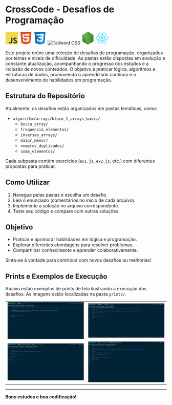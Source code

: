 # CrossCode - Desafios de Programação

<p>
  <img src="https://raw.githubusercontent.com/devicons/devicon/master/icons/javascript/javascript-original.svg" alt="JavaScript" width="40" height="40"/>
  <img src="https://raw.githubusercontent.com/devicons/devicon/master/icons/html5/html5-original.svg" alt="HTML5" width="40" height="40"/>
  <img src="https://raw.githubusercontent.com/devicons/devicon/master/icons/css3/css3-original.svg" alt="CSS3" width="40" height="40"/>
  <img src="https://www.svgrepo.com/show/374118/tailwind.svg" alt="Tailwind CSS" width="40" height="40"/>
  <img src="https://raw.githubusercontent.com/devicons/devicon/master/icons/nodejs/nodejs-original.svg" alt="Node.js" width="40" height="40"/>
  <img src="https://raw.githubusercontent.com/devicons/devicon/master/icons/react/react-original.svg" alt="React" width="40" height="40"/>
</p>

Este projeto reúne uma coleção de desafios de programação, organizados por temas e níveis de dificuldade. As pastas estão dispostas em evolução e constante atualização, acompanhando o progresso dos estudos e a inclusão de novos conteúdos. O objetivo é praticar lógica, algoritmos e estruturas de dados, promovendo o aprendizado contínuo e o desenvolvimento de habilidades em programação.

## Estrutura do Repositório

Atualmente, os desafios estão organizados em pastas temáticas, como:

- `algorithm/arrays/bloco_1_arrays_basic/`
  - `busca_array/`
  - `frequencia_elementos/`
  - `inversao_arrays/`
  - `maior_menor/`
  - `numeros_duplicados/`
  - `soma_elementos/`

Cada subpasta contém exercícios (`ex1.js`, `ex2.js`, etc.) com diferentes propostas para praticar.

## Como Utilizar

1. Navegue pelas pastas e escolha um desafio.
2. Leia o enunciado (comentários no início de cada arquivo).
3. Implemente a solução no arquivo correspondente.
4. Teste seu código e compare com outras soluções.

## Objetivo

- Praticar e aprimorar habilidades em lógica e programação.
- Explorar diferentes abordagens para resolver problemas.
- Compartilhar conhecimento e aprender colaborativamente.

Sinta-se à vontade para contribuir com novos desafios ou melhorias!

## Prints e Exemplos de Execução

Abaixo estão exemplos de prints de tela ilustrando a execução dos desafios. As imagens estão localizadas na pasta `prints/`.

<table>
  <tr>
    <td align="center">
      <img src="prints/desafio1.png" alt="Desafio 1" width="300"/>
    </td>
    <td align="center">
      <img src="prints/desafio2.png" alt="Desafio 2" width="300"/>
    </td>
  </tr>
  <tr>
    <td align="center">
      <img src="prints/desafio3.png" alt="Desafio 3" width="300"/>
    </td>
    <td align="center">
      <img src="prints/desafio4.png" alt="Desafio 4" width="300"/>
    </td>
  </tr>
</table>

---

**Bons estudos e boa codificação!**
